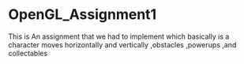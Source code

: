 # OpenGL_Assignment1
This is An assignment that we had to implement which basically is a character moves horizontally and vertically ,obstacles ,powerups ,and collectables
